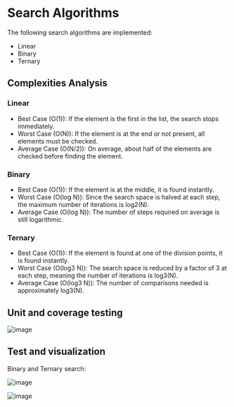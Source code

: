 # Search Algorithms

The following search algorithms are implemented: 
 + Linear
 + Binary
 + Ternary

## Complexities Analysis
### Linear
+ Best Case (O(1)): If the element is the first in the list, the search stops immediately.
+ Worst Case (O(N)): If the element is at the end or not present, all elements must be checked.
+ Average Case (O(N/2)): On average, about half of the elements are checked before finding the element.

### Binary
+ Best Case (O(1)): If the element is at the middle, it is found instantly.
+ Worst Case (O(log N)): Since the search space is halved at each step, the maximum number of iterations is log2(N).
+ Average Case (O(log N)): The number of steps required on average is still logarithmic.

### Ternary
+ Best Case (O(1)): If the element is found at one of the division points, it is found instantly.
+ Worst Case (O(log3 N)): The search space is reduced by a factor of 3 at each step, meaning the number of iterations is log3(N).
+ Average Case (O(log3 N)): The number of comparisons needed is approximately log3(N).

## Unit and coverage testing


![image](https://github.com/user-attachments/assets/37809c32-9b87-4d27-befe-4f8633224044)

## Test and visualization


Binary and Ternary search:


![image](https://github.com/user-attachments/assets/4acdf5b3-8a00-43a6-855f-ac11da6b9377)


![image](https://github.com/user-attachments/assets/fa480d26-d6d1-4d04-93de-bc173325932a)



